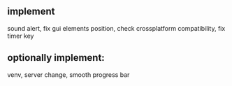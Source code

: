 ## implement

sound alert,
fix gui elements position,
check crossplatform compatibility,
fix timer key

## optionally implement: 

venv,
server change,
smooth progress bar
